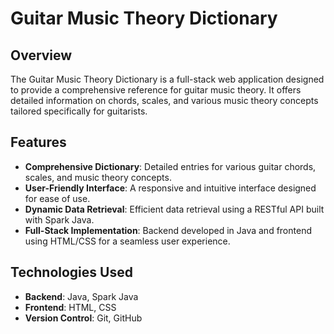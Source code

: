 # Guitar Music Theory Dictionary

## Overview

The Guitar Music Theory Dictionary is a full-stack web application designed to provide a comprehensive reference for guitar music theory. It offers detailed information on chords, scales, and various music theory concepts tailored specifically for guitarists.

## Features

- **Comprehensive Dictionary**: Detailed entries for various guitar chords, scales, and music theory concepts.
- **User-Friendly Interface**: A responsive and intuitive interface designed for ease of use.
- **Dynamic Data Retrieval**: Efficient data retrieval using a RESTful API built with Spark Java.
- **Full-Stack Implementation**: Backend developed in Java and frontend using HTML/CSS for a seamless user experience.

## Technologies Used

- **Backend**: Java, Spark Java
- **Frontend**: HTML, CSS
- **Version Control**: Git, GitHub
